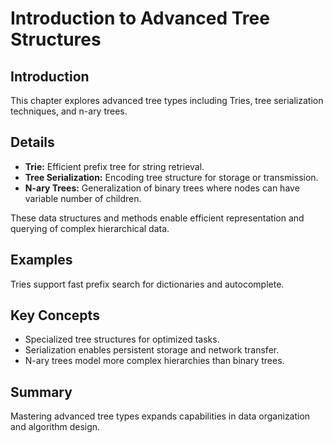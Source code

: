 # Introduction to Advanced Tree Structures

## Introduction
This chapter explores advanced tree types including Tries, tree serialization techniques, and n-ary trees.

## Details
- **Trie:** Efficient prefix tree for string retrieval.  
- **Tree Serialization:** Encoding tree structure for storage or transmission.  
- **N-ary Trees:** Generalization of binary trees where nodes can have variable number of children.

These data structures and methods enable efficient representation and querying of complex hierarchical data.

## Examples
Tries support fast prefix search for dictionaries and autocomplete.

## Key Concepts
- Specialized tree structures for optimized tasks.  
- Serialization enables persistent storage and network transfer.  
- N-ary trees model more complex hierarchies than binary trees.

## Summary
Mastering advanced tree types expands capabilities in data organization and algorithm design.
